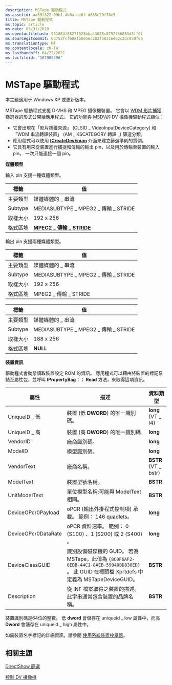 ```yaml
---
description: MSTape 驅動程式
ms.assetid: aa59f322-09b1-4b0a-be6f-d865c20f76e5
title: MSTape 驅動程式
ms.topic: article
ms.date: 05/31/2018
ms.openlocfilehash: 951084f8827f925bba43028c0792736883d5ff0f
ms.sourcegitcommit: 63753fcfb0afbbe5ec283fb8316e62c2dc950f66
ms.translationtype: MT
ms.contentlocale: zh-TW
ms.lasthandoff: 04/22/2021
ms.locfileid: "107909396"
---
```

# <a name="mstape-driver"></a>MSTape 驅動程式

本主題適用于 Windows XP 或更新版本。

MSTape 驅動程式支援 D-VHS 和 MPEG 攝像機裝置。 它會以 [WDM 影片捕獲](wdm-video-capture-filter.md) 篩選器的形式公開給應用程式。 它的功能與 [MSDV](msdv-driver.md)的 DV 攝像機驅動程式類似：

-   它會出現在「影片捕獲來源」 (CLSID \_ VideoInputDeviceCategory) 和「WDM 串流轉譯裝置」 (AM \_ KSCATEGORY 轉譯 \_) 篩選分類。
-   應用程式可以使用 [**ICreateDevEnum**](/windows/desktop/api/Strmif/nn-strmif-icreatedevenum) 介面來建立篩選準則的實例。
-   它具有用來從裝置進行捕捉和傳輸的輸出 pin，以及用於傳輸至裝置的輸入 pin。 一次只能連接一個 pin。

**媒體類型**

輸入 pin 支援一種媒體類型。



| 標籤 | 值 |
|--------------|------------------------------------------------------------|
| 主要類型   | 媒體媒體的 \_ 串流                                          |
| Subtype      | MEDIASUBTYPE \_ MPEG2 \_ 傳輸 \_ STRIDE                     |
| 取樣大小  | 192 x 256                                                  |
| 格式區塊 | [**MPEG2 \_ 傳輸 \_ STRIDE**](mpeg2-transport-stride.md) |



 

輸出 pin 支援兩種媒體類型。



| 標籤 | 值 |
|--------------|----------------------------------------|
| 主要類型   | 媒體媒體的 \_ 串流                      |
| Subtype      | MEDIASUBTYPE \_ MPEG2 \_ 傳輸 \_ STRIDE |
| 取樣大小  | 192 x 256                              |
| 格式區塊 | MPEG2 \_ 傳輸 \_ STRIDE               |



 



| 標籤 | 值 |
|--------------|----------------------------------------|
| 主要類型   | 媒體媒體的 \_ 串流                      |
| Subtype      | MEDIASUBTYPE \_ MPEG2 \_ 傳輸 \_ STRIDE |
| 取樣大小  | 188 x 256                              |
| 格式區塊 | **NULL**                               |



 

**裝置資訊**

驅動程式會動態讀取裝置設定 ROM 的資訊。 應用程式可以藉由將裝置的標記系結至屬性包，並呼叫 **IPropertyBag：： Read** 方法，來取得這項資訊。



| 屬性            | 描述                                                                                                                                                                         | 資料類型           |
|---------------------|-------------------------------------------------------------------------------------------------------------------------------------------------------------------------------------|---------------------|
| UniqueID \_ 低       | 裝置 (低 **DWORD**) 的唯一識別碼。                                                                                                                                            | **long** (VT \_ I4)    |
| UniqueID \_ 高      | 裝置 (高 **DWORD**) 的唯一識別碼                                                                                                                                            | **long**            |
| VendorID            | 廠商識別碼。                                                                                                                                                                          | **long**            |
| ModelID             | 模型識別碼。                                                                                                                                                                           | **long**            |
| VendorText          | 廠商名稱。                                                                                                                                                                        | **BSTR** (VT \_ bstr)  |
| ModelText           | 裝置型號名稱。                                                                                                                                                                  | **BSTR**            |
| UnitModelText       | 單位模型名稱;可能與 ModelText 相同。                                                                                                                                      | **BSTR**            |
| DeviceOPcr0Payload  | oPCR (輸出外掛程式控制項) 承載。 範例： 146 quadlets。                                                                                                                          | **long**            |
| DeviceOPcr0DataRate | oPCR 資料速率。 範例： 0 (S100) 、1 (S200) 或 2 (S400) 。                                                                                                                          | **long**            |
| DeviceClassGUID     | 識別設備磁碟機的 GUID。 若為 MSTape，此值為 `{8C0F6AF2-0EDB-44C1-8AEB-59040BD830ED}` 。 此 GUID 在標頭檔 Xprtdefs 中定義為 MSTapeDeviceGUID。 | **BSTR**            |
| Description         | 從 INF 檔案取得之裝置的描述。 此字串通常包含裝置的品牌名稱。                                                                    | **BSTR**            |



 

裝置識別碼是64位的整數。 低 **dword** 會儲存在 uniqueid \_ low 屬性中，而高 **Dword** 會儲存在 uniqueid \_ high 屬性中。

如需裝置名字標記的詳細資訊，請參閱 [使用系統裝置枚舉器](using-the-system-device-enumerator.md)。

## <a name="related-topics"></a>相關主題

<dl> <dt>

[DirectShow 篩選](directshow-filters.md)
</dt> <dt>

[控制 DV 攝像機](controlling-a-dv-camcorder.md)
</dt> </dl>

 

 



